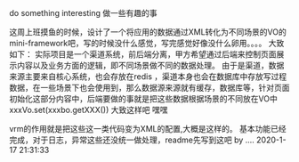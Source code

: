 do something interesting 做一些有趣的事

这周上班摸鱼的时候，设计了一个将应用的数据通过XML转化为不同场景的VO的mini-framework吧，写的时候没什么感觉，写完感觉好像没什么卵用。。。。
大致如下：
  实际项目是一个渠道系统，前后端分离，甲方希望通过后端来控制页面展示内容以及业务方面的逻辑，即不同场景做不同的数据处理。
  由于是渠道，数据来源主要来自核心系统，也会存放在redis ，渠道本身也会在数据库中存放写过程数据，在一些场景下也会使用到，那么数据源来源就有缓存，数据库等，针对页面初始化这部分内容中，后端要做的事就是把这些数据根据场景的不同放在VO中 xxxVo.set(xxxbo.getXXX()) 大致这样吧 嘿嘿
  
  
  vrm的作用就是把这些这一类代码变为XML的配置,大概是这样的。 基本功能已经完成，对于日志，异常这些还没统一做处理，readme先写到这吧 
                                                                                                         by ....
                                                                                                        2020-1-17 21:31:33
    
  
